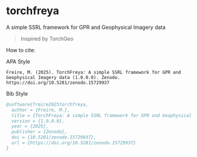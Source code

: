 # torchfreya
A simple SSRL framework for GPR and Geophysical Imagery data

> Inspired by TorchGeo

How to cite:

APA Style <br>
```text
Freire, M. (2025). TorchFreya: A simple SSRL framework for GPR and Geophysical Imagery data (1.0.0.0). Zenodo. https://doi.org/10.5281/zenodo.15729937
```

Bib Style
```bib
@software{freire2025torchfreya,
  author = {Freire, M.},
  title = {TorchFreya: A simple SSRL framework for GPR and Geophysical Imagery data},
  version = {1.0.0.0},
  year = {2025},
  publisher = {Zenodo},
  doi = {10.5281/zenodo.15729937},
  url = {https://doi.org/10.5281/zenodo.15729937}
}

```
